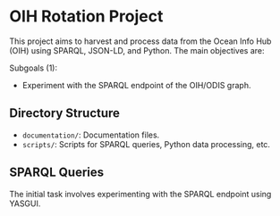 # OIH Rotation Project

This project aims to harvest and process data from the Ocean Info Hub (OIH) using SPARQL, JSON-LD, and Python. The main objectives are:

Subgoals (1):
- Experiment with the SPARQL endpoint of the OIH/ODIS graph.


## Directory Structure

- `documentation/`: Documentation files.
- `scripts/`: Scripts for SPARQL queries, Python data processing, etc.


## SPARQL Queries

The initial task involves experimenting with the SPARQL endpoint using YASGUI.
